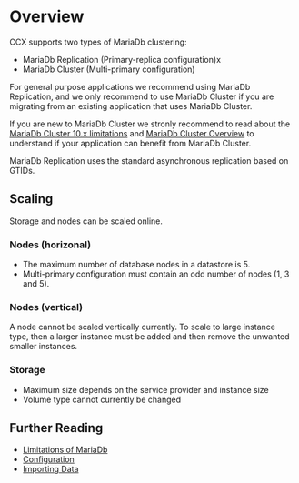 # Overview
CCX supports two types of MariaDb clustering:
* MariaDb Replication (Primary-replica configuration)x
* MariaDb Cluster (Multi-primary configuration)

For general purpose applications we recommend using MariaDb Replication, and we only recommend to use MariaDb Cluster if you are migrating from an existing application that uses MariaDb Cluster.

If you are new to MariaDb Cluster we stronly recommend to read about the [ MariaDb Cluster 10.x limitations](https://mariadb.com/kb/en/mariadb-galera-cluster-known-limitations/) and [MariaDb Cluster Overview](https://mariadb.com/kb/en/what-is-mariadb-galera-cluster/) to understand if your application can benefit from MariaDb Cluster.

MariaDb Replication uses the standard asynchronous replication based on GTIDs.

## Scaling
Storage and nodes can be scaled online.

### Nodes (horizonal)
* The maximum number of database nodes in a datastore is 5.
* Multi-primary configuration must contain an odd number of nodes (1, 3 and 5).
### Nodes (vertical)
A node cannot be scaled vertically currently. To scale to large instance type, then a larger instance must be added and then remove the unwanted smaller instances.
### Storage
* Maximum size depends on the service provider and instance size
* Volume type cannot currently be changed


## Further Reading

* [Limitations of MariaDb](./limitations.md)
* [Configuration](./configuration.md)
* [Importing Data](./importing_data.md)
